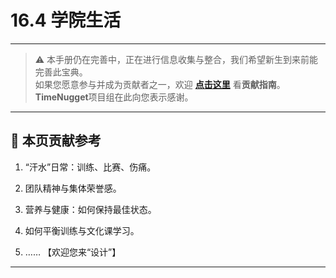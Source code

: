 # 16.4 学院生活

---

> ⚠️ 本手册仍在完善中，正在进行信息收集与整合，我们希望新生到来前能完善此宝典。  
> 如果您愿意参与并成为贡献者之一，欢迎 **[点击这里](/CONTRIBUTING)** 看**贡献指南**。  
> **TimeNugget**项目组在此向您表示感谢。  

---

## 📌 本页贡献参考

1. “汗水”日常：训练、比赛、伤痛。

2. 团队精神与集体荣誉感。

3. 营养与健康：如何保持最佳状态。

4. 如何平衡训练与文化课学习。

5. ……  【欢迎您来“设计”】

---
